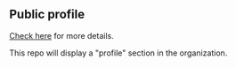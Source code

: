 ## Public profile
[Check here](https://docs.github.com/en/organizations/collaborating-with-groups-in-organizations/customizing-your-organizations-profile#pinning-repositories-to-your-organizations-profile) for more details.

This repo will display a "profile" section in the organization. 
